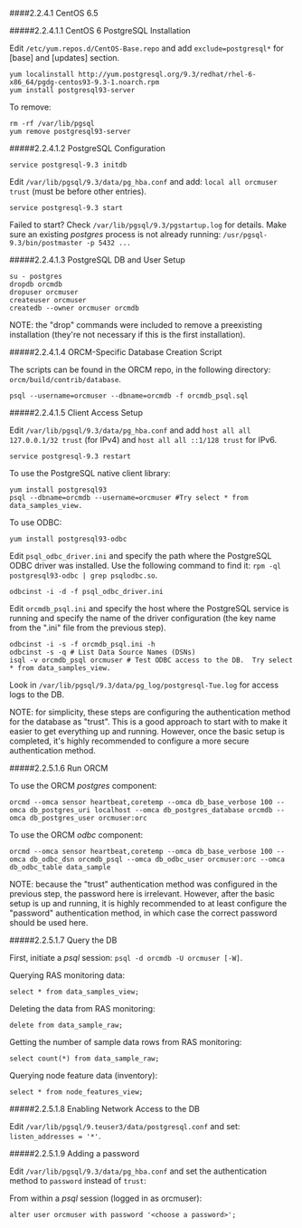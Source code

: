 ####2.2.4.1 CentOS 6.5

#####2.2.4.1.1 CentOS 6 PostgreSQL Installation

Edit `/etc/yum.repos.d/CentOS-Base.repo` and add `exclude=postgresql*` for [base] and [updates] section.

```
yum localinstall http://yum.postgresql.org/9.3/redhat/rhel-6-x86_64/pgdg-centos93-9.3-1.noarch.rpm
yum install postgresql93-server 
```

To remove:
```
rm -rf /var/lib/pgsql
yum remove postgresql93-server 
```

#####2.2.4.1.2 PostgreSQL Configuration

```
service postgresql-9.3 initdb
```

Edit `/var/lib/pgsql/9.3/data/pg_hba.conf` and add: `local all orcmuser trust` (must be before other entries).

```
service postgresql-9.3 start
```

Failed to start?  Check `/var/lib/pgsql/9.3/pgstartup.log` for details.  Make sure an existing _postgres_ process is not already running: `/usr/pgsql-9.3/bin/postmaster -p 5432 ...`

#####2.2.4.1.3 PostgreSQL DB and User Setup

```
su - postgres
dropdb orcmdb
dropuser orcmuser 
createuser orcmuser 
createdb --owner orcmuser orcmdb
```

NOTE: the "drop" commands were included to remove a preexisting installation (they're not necessary if this is the first installation).

#####2.2.4.1.4 ORCM-Specific Database Creation Script

The scripts can be found in the ORCM repo, in the following directory: `orcm/build/contrib/database`.

```
psql --username=orcmuser --dbname=orcmdb -f orcmdb_psql.sql
```

#####2.2.4.1.5 Client Access Setup

Edit `/var/lib/pgsql/9.3/data/pg_hba.conf` and add `host all all 127.0.0.1/32 trust` (for IPv4) and `host all all ::1/128 trust` for IPv6.

```
service postgresql-9.3 restart
```

To use the PostgreSQL native client library:
```
yum install postgresql93
psql --dbname=orcmdb --username=orcmuser #Try select * from data_samples_view.
```

To use ODBC:
```
yum install postgresql93-odbc
```

Edit `psql_odbc_driver.ini` and specify the path where the PostgreSQL ODBC driver was installed.  Use the following command to find it: `rpm -ql postgresql93-odbc | grep psqlodbc.so`.

```
odbcinst -i -d -f psql_odbc_driver.ini
```

Edit `orcmdb_psql.ini` and specify the host where the PostgreSQL service is running and specify the name of the driver configuration (the key name from the ".ini" file from the previous step).

```
odbcinst -i -s -f orcmdb_psql.ini -h
odbcinst -s -q # List Data Source Names (DSNs)
isql -v orcmdb_psql orcmuser # Test ODBC access to the DB.  Try select * from data_samples_view.
```

Look in `/var/lib/pgsql/9.3/data/pg_log/postgresql-Tue.log` for access logs to the DB.

NOTE: for simplicity, these steps are configuring the authentication method for the database as "trust".  This is a good approach to start with to make it easier to get everything up and running.  However, once the basic setup is completed, it's highly recommended to configure a more secure authentication method.

#####2.2.5.1.6 Run ORCM

To use the ORCM _postgres_ component:
```
orcmd --omca sensor heartbeat,coretemp --omca db_base_verbose 100 --omca db_postgres_uri localhost --omca db_postgres_database orcmdb --omca db_postgres_user orcmuser:orc
```

To use the ORCM _odbc_ component:
```
orcmd --omca sensor heartbeat,coretemp --omca db_base_verbose 100 --omca db_odbc_dsn orcmdb_psql --omca db_odbc_user orcmuser:orc --omca db_odbc_table data_sample 
```

NOTE: because the "trust" authentication method was configured in the previous step, the password here is irrelevant.  However, after the basic setup is up and running, it is highly recommended to at least configure the "password" authentication method, in which case the correct password should be used here.

#####2.2.5.1.7 Query the DB

First, initiate a _psql_ session: `psql -d orcmdb -U orcmuser [-W]`.

Querying RAS monitoring data:
```
select * from data_samples_view;
```

Deleting the data from RAS monitoring:
```
delete from data_sample_raw;
```

Getting the number of sample data rows from RAS monitoring:
```
select count(*) from data_sample_raw;
```

Querying node feature data (inventory):
```
select * from node_features_view;
```

#####2.2.5.1.8 Enabling Network Access to the DB

Edit `/var/lib/pgsql/9.teuser3/data/postgresql.conf` and set: `listen_addresses = '*'`.

#####2.2.5.1.9 Adding a password

Edit `/var/lib/pgsql/9.3/data/pg_hba.conf` and set the authentication method to `password` instead of `trust`:

From within a _psql_ session (logged in as orcmuser):
```
alter user orcmuser with password '<choose a password>';
```
